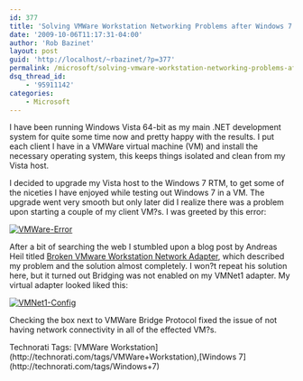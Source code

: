 ```yaml
---
id: 377
title: 'Solving VMWare Workstation Networking Problems after Windows 7 Host Upgrade'
date: '2009-10-06T11:17:31-04:00'
author: 'Rob Bazinet'
layout: post
guid: 'http://localhost/~rbazinet/?p=377'
permalink: /microsoft/solving-vmware-workstation-networking-problems-after-windows-7-host-upgrade/
dsq_thread_id:
    - '95911142'
categories:
    - Microsoft
---
```


I have been running Windows Vista 64-bit as my main .NET development system for quite some time now and pretty happy with the results. I put each client I have in a VMWare virtual machine (VM) and install the necessary operating system, this keeps things isolated and clean from my Vista host.

I decided to upgrade my Vista host to the Windows 7 RTM, to get some of the niceties I have enjoyed while testing out Windows 7 in a VM. The upgrade went very smooth but only later did I realize there was a problem upon starting a couple of my client VM?s. I was greeted by this error:

[![VMWare-Error](https://accidentaltechnologist.com/files/media/image/WindowsLiveWriter/SolvingVMWareWorkstationProblemsafterWin_965F/VMWare-Error_thumb.png "VMWare-Error")](https://accidentaltechnologist.com/files/media/image/WindowsLiveWriter/SolvingVMWareWorkstationProblemsafterWin_965F/VMWare-Error_2.png)

After a bit of searching the web I stumbled upon a blog post by Andreas Heil titled [Broken VMware Workstation Network Adapter](http://blog.aheil.de/2009/08/17/BrokenVMwareWorkstationNetworkAdapter.aspx), which described my problem and the solution almost completely. I won?t repeat his solution here, but it turned out Bridging was not enabled on my VMNet1 adapter. My virtual adapter looked liked this:

[![VMNet1-Config](https://accidentaltechnologist.com/files/media/image/WindowsLiveWriter/SolvingVMWareWorkstationProblemsafterWin_965F/VMNet1-Config_thumb.png "VMNet1-Config")](https://accidentaltechnologist.com/files/media/image/WindowsLiveWriter/SolvingVMWareWorkstationProblemsafterWin_965F/VMNet1-Config_2.png)

Checking the box next to VMWare Bridge Protocol fixed the issue of not having network connectivity in all of the effected VM?s.

<div class="wlWriterEditableSmartContent" id="scid:0767317B-992E-4b12-91E0-4F059A8CECA8:06f86734-a230-49b9-b3ad-0932c68c0cf3" style="padding-bottom: 0px; margin: 0px; padding-left: 0px; padding-right: 0px; display: inline; float: none; padding-top: 0px">Technorati Tags: [VMWare Workstation](http://technorati.com/tags/VMWare+Workstation),[Windows 7](http://technorati.com/tags/Windows+7)</div>